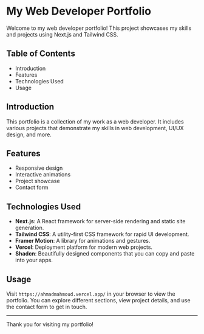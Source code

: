 # My Web Developer Portfolio

Welcome to my web developer portfolio! This project showcases my skills and projects using Next.js and Tailwind CSS.

## Table of Contents

- Introduction
- Features
- Technologies Used
- Usage

## Introduction

This portfolio is a collection of my work as a web developer. It includes various projects that demonstrate my skills in web development, UI/UX design, and more.

## Features

- Responsive design
- Interactive animations
- Project showcase
- Contact form

## Technologies Used

- **Next.js**: A React framework for server-side rendering and static site generation.
- **Tailwind CSS**: A utility-first CSS framework for rapid UI development.
- **Framer Motion**: A library for animations and gestures.
- **Vercel**: Deployment platform for modern web projects.
- **Shadcn**: Beautifully designed components that you can copy and paste into your apps.

## Usage

Visit `https://ahmadmahmoud.vercel.app/` in your browser to view the portfolio. You can explore different sections, view project details, and use the contact form to get in touch.

---

Thank you for visiting my portfolio!

